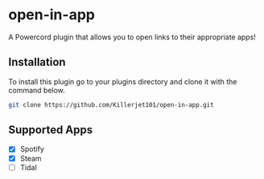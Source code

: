 # open-in-app
A Powercord plugin that allows you to open links to their appropriate apps!

## Installation
To install this plugin go to your plugins directory and clone it with the command below.

```bash
git clone https://github.com/Killerjet101/open-in-app.git
```

## Supported Apps
- [x] Spotify
- [x] Steam
- [ ] Tidal
